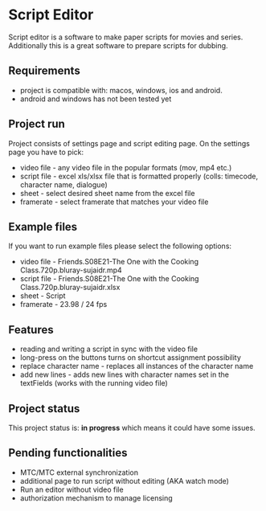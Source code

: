 # Script Editor

Script editor is a software to make paper scripts for movies and series.
Additionally this is a great software to prepare scripts for dubbing.


## Requirements

- project is compatible with: macos, windows, ios and android.
- android and windows has not been tested yet


## Project run

Project consists of settings page and script editing page.
On the settings page you have to pick:
- video file - any video file in the popular formats (mov, mp4 etc.)
- script file - excel xls/xlsx file that is formatted properly (colls: timecode, character name, dialogue)
- sheet - select desired sheet name from the excel file
- framerate - select framerate that matches your video file


## Example files

If you want to run example files please select the following options:
- video file - Friends.S08E21-The One with the Cooking Class.720p.bluray-sujaidr.mp4
- script file - Friends.S08E21-The One with the Cooking Class.720p.bluray-sujaidr.xlsx
- sheet - Script 
- framerate - 23.98 / 24 fps

## Features
- reading and writing a script in sync with the video file
- long-press on the buttons turns on shortcut assignment possibility
- replace character name - replaces all instances of the character name
- add new lines - adds new lines with character names set in the textFields (works with the running video file)


## Project status

This project status is: **in progress** which means it could have some issues.


## Pending functionalities

* MTC/MTC external synchronization
* additional page to run script without editing (AKA watch mode)
* Run an editor without video file
* authorization mechanism to manage licensing